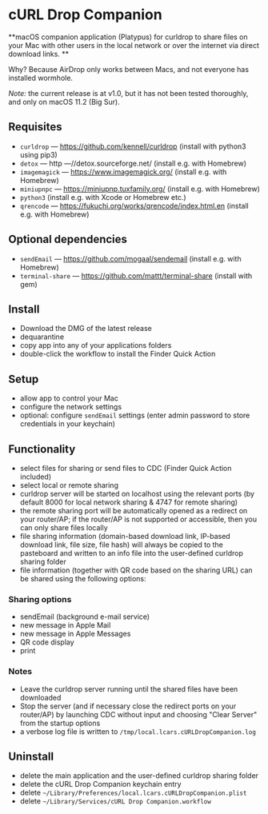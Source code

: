 # cURL Drop Companion

**macOS companion application (Platypus) for curldrop to share files on your Mac with other users in the local network or over the internet via direct download links. **

Why? Because AirDrop only works between Macs, and not everyone has installed wormhole.

*Note:* the current release is at v1.0, but it has not been tested thoroughly, and only on macOS 11.2 (Big Sur).

## Requisites
* `curldrop` — https://github.com/kennell/curldrop (install with python3 using pip3)
* `detox` — http —//detox.sourceforge.net/ (install e.g. with Homebrew)
* `imagemagick` — https://www.imagemagick.org/ (install e.g. with Homebrew)
* `miniupnpc` — https://miniupnp.tuxfamily.org/ (install e.g. with Homebrew)
* `python3` (install e.g. with Xcode or Homebrew etc.)
* `qrencode` — https://fukuchi.org/works/qrencode/index.html.en (install e.g. with Homebrew)

## Optional dependencies
* `sendEmail` — https://github.com/mogaal/sendemail (install e.g. with Homebrew)
* `terminal-share` — https://github.com/mattt/terminal-share (install with gem)

## Install
* Download the DMG of the latest release
* dequarantine
* copy app into any of your applications folders
* double-click the workflow to install the Finder Quick Action 

## Setup
* allow app to control your Mac
* configure the network settings
* optional: configure `sendEmail` settings (enter admin password to store credentials in your keychain)

## Functionality
* select files for sharing or send files to CDC (Finder Quick Action included)
* select local or remote sharing
* curldrop server will be started on localhost using the relevant ports (by default 8000 for local network sharing & 4747 for remote sharing)
* the remote sharing port will be automatically opened as a redirect on your router/AP; if the router/AP is not supported or accessible, then you can only share files locally
* file sharing information (domain-based download link, IP-based download link, file size, file hash) will always be copied to the pasteboard and written to an info file into the user-defined curldrop sharing folder
* file information (together with QR code based on the sharing URL) can be shared using the following options:

### Sharing options
* sendEmail (background e-mail service)
* new message in Apple Mail
* new message in Apple Messages
* QR code display
* print

### Notes
* Leave the curldrop server running until the shared files have been downloaded
* Stop the server (and if necessary close the redirect ports on your router/AP) by launching CDC without input and choosing "Clear Server" from the startup options
* a verbose log file is written to `/tmp/local.lcars.cURLDropCompanion.log`
 
## Uninstall
* delete the main application and the user-defined curldrop sharing folder
* delete the cURL Drop Companion keychain entry
* delete `~/Library/Preferences/local.lcars.cURLDropCompanion.plist`
* delete `~/Library/Services/cURL Drop Companion.workflow`
